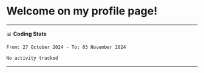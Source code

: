 # Welcome on my profile page!
<!-- print(("dralla"[::-1]+"s").capitalize()) -->

<!-- ---
👨🏻‍💻 **Busy With**
* Learning new Skills.
* Building small Projects.
* Being helpful. -->

---
📊 **Coding Stats**
<!--START_SECTION:waka-->

```txt
From: 27 October 2024 - To: 03 November 2024

No activity tracked
```

<!--END_SECTION:waka-->
---

